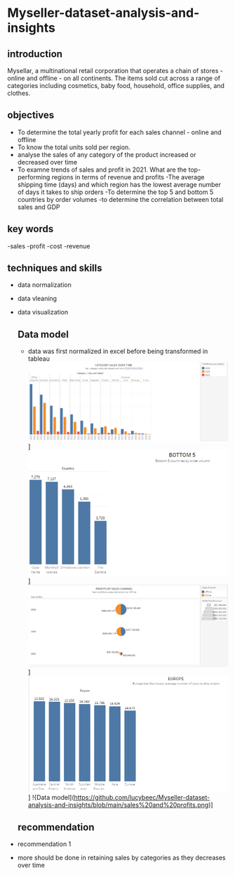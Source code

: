 # Myseller-dataset-analysis-and-insights

## introduction
 Mysellar, a multinational retail corporation that operates a chain of stores - online and offline - on all continents. The items sold cut across a range of categories including cosmetics, baby food, household, office supplies, and clothes.
 
 ## objectives
 
- To determine the total yearly profit for each sales channel - online and offline
- To know the total units sold per region.
-  analyse the sales of any category of the product increased or decreased over time
- To examne trends of sales and profit in 2021. What are the top-performing regions in terms of revenue and profits
-The average shipping time (days) and which region has the lowest average number of days it takes to ship orders
-To determine the top 5 and bottom 5 countries by order volumes
-to determine the correlation between total sales and GDP

## key words
-sales
-profit
-cost
-revenue

## techniques and skills
- data normalization
- data vleaning
- data visualization

  ## Data model
  - data was first normalized in excel before being transformed in tableau
  ![Data model](https://github.com/lucybeec/Myseller-dataset-analysis-and-insights/blob/main/category%20sales.png)]
  ![Data model](https://github.com/lucybeec/Myseller-dataset-analysis-and-insights/blob/main/bottom%205.png)]
![Data model](https://github.com/lucybeec/Myseller-dataset-analysis-and-insights/blob/main/online%20%20offline.png)]
![Data model](https://github.com/lucybeec/Myseller-dataset-analysis-and-insights/blob/main/region%20by%20sales.png)]
!{Data model](https://github.com/lucybeec/Myseller-dataset-analysis-and-insights/blob/main/sales%20and%20profits.png)]


  
  ## recommendation
- recommendation 1
- more should be done in retaining sales by categories as they decreases over time
